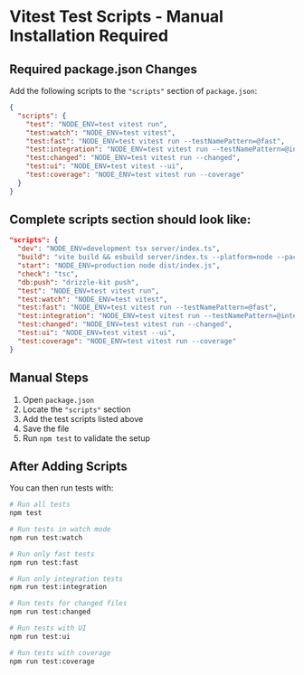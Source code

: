 # Vitest Test Scripts - Manual Installation Required

## Required package.json Changes

Add the following scripts to the `"scripts"` section of `package.json`:

```json
{
  "scripts": {
    "test": "NODE_ENV=test vitest run",
    "test:watch": "NODE_ENV=test vitest",
    "test:fast": "NODE_ENV=test vitest run --testNamePattern=@fast",
    "test:integration": "NODE_ENV=test vitest run --testNamePattern=@integration",
    "test:changed": "NODE_ENV=test vitest run --changed",
    "test:ui": "NODE_ENV=test vitest --ui",
    "test:coverage": "NODE_ENV=test vitest run --coverage"
  }
}
```

## Complete scripts section should look like:

```json
"scripts": {
  "dev": "NODE_ENV=development tsx server/index.ts",
  "build": "vite build && esbuild server/index.ts --platform=node --packages=external --bundle --format=esm --outdir=dist",
  "start": "NODE_ENV=production node dist/index.js",
  "check": "tsc",
  "db:push": "drizzle-kit push",
  "test": "NODE_ENV=test vitest run",
  "test:watch": "NODE_ENV=test vitest",
  "test:fast": "NODE_ENV=test vitest run --testNamePattern=@fast",
  "test:integration": "NODE_ENV=test vitest run --testNamePattern=@integration",
  "test:changed": "NODE_ENV=test vitest run --changed",
  "test:ui": "NODE_ENV=test vitest --ui",
  "test:coverage": "NODE_ENV=test vitest run --coverage"
}
```

## Manual Steps

1. Open `package.json`
2. Locate the `"scripts"` section
3. Add the test scripts listed above
4. Save the file
5. Run `npm test` to validate the setup

## After Adding Scripts

You can then run tests with:

```bash
# Run all tests
npm test

# Run tests in watch mode
npm run test:watch

# Run only fast tests
npm run test:fast

# Run only integration tests
npm run test:integration

# Run tests for changed files
npm run test:changed

# Run tests with UI
npm run test:ui

# Run tests with coverage
npm run test:coverage
```
